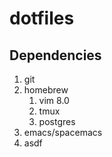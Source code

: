# dotfiles

## Dependencies
1. git
1. homebrew
    1. vim 8.0
    1. tmux
    1. postgres
1. emacs/spacemacs
1. asdf

